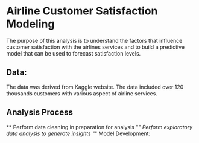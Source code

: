# Airline Customer Satisfaction Modeling 
The purpose of this analysis is to understand the factors that influence customer satisfaction with the airlines services and to build a predictive model that can be used to forecast satisfaction levels.

## Data:
The data was derived from Kaggle website. The data included over 120 thousands customers with various aspect of airline services.

## Analysis Process 
** Perform data cleaning in preparation for analysis
"*" Perform exploratory data analysis to generate insights 
"*" Model Development:  
